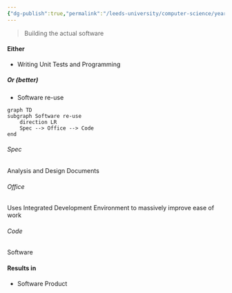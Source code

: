 ```yaml
---
{"dg-publish":true,"permalink":"/leeds-university/computer-science/year-1/professional-computing/week-3-2-software-development-process/5-build/"}
---
```


>Building the actual software
#### Either
- Writing Unit Tests and Programming
##### Or (better)
- Software re-use
```mermaid
graph TD
subgraph Software re-use
	direction LR
	Spec --> Office --> Code
end
```
###### Spec
Analysis and Design Documents
###### Office
Uses Integrated Development Environment to massively improve ease of work
###### Code
Software
#### Results in
- Software Product
